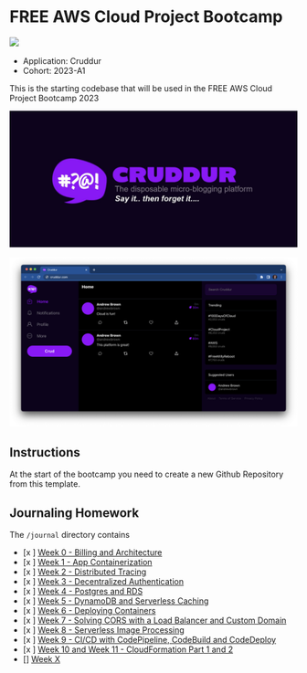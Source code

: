 # FREE AWS Cloud Project Bootcamp

![](https://codebuild.us-east-1.amazonaws.com/badges?uuid=eyJlbmNyeXB0ZWREYXRhIjoicDhGaGZwcUxZQW12MVhPSElGOU1XcnJWVVBiNFNBVG0rWHVJM2hzMGpsblFRT0RVc29RSTVvU3RoRFVBMTRRZ09zMzBZTUU1VHc3STVRaGFTSzNheXAwPSIsIml2UGFyYW1ldGVyU3BlYyI6IkxpTnJzNTF4WmtheU02OWkiLCJtYXRlcmlhbFNldFNlcmlhbCI6MX0%3D&branch=main)

- Application: Cruddur
- Cohort: 2023-A1

This is the starting codebase that will be used in the FREE AWS Cloud Project Bootcamp 2023

![Cruddur Graphic](_docs/assets/cruddur-banner.jpg)

![Cruddur Screenshot](_docs/assets/cruddur-screenshot.png)

## Instructions

At the start of the bootcamp you need to create a new Github Repository from this template.

## Journaling Homework

The `/journal` directory contains

- [x ] [Week 0 - Billing and Architecture](journal/week0.md)
- [x ] [Week 1 - App Containerization](journal/week1.md)
- [x ] [Week 2 - Distributed Tracing](journal/week2.md)
- [x ] [Week 3 - Decentralized Authentication](journal/week3.md)
- [x ] [Week 4 - Postgres and RDS](journal/week4.md)
- [x ] [Week 5 - DynamoDB and Serverless Caching](journal/week5.md)
- [x ] [Week 6 - Deploying Containers](journal/week6.md)
- [x ] [Week 7 - Solving CORS with a Load Balancer and Custom Domain](journal/week7.md)
- [x ] [Week 8 - Serverless Image Processing](journal/week8.md)
- [x ] [Week 9 - CI/CD with CodePipeline, CodeBuild and CodeDeploy](journal/week9.md)
- [x ] [Week 10 and Week 11 - CloudFormation Part 1 and 2](journal/week10.md)
- [] [Week X](journal/week12.md)



